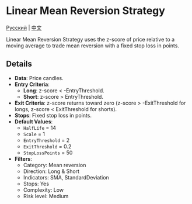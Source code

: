 # Linear Mean Reversion Strategy
[Русский](README_ru.md) | [中文](README_cn.md)

Linear Mean Reversion Strategy uses the z-score of price relative to a moving average to trade mean reversion with a fixed stop loss in points.

## Details
- **Data**: Price candles.
- **Entry Criteria**:
  - **Long**: z-score < -EntryThreshold.
  - **Short**: z-score > EntryThreshold.
- **Exit Criteria**: z-score returns toward zero (z-score > -ExitThreshold for longs, z-score < ExitThreshold for shorts).
- **Stops**: Fixed stop loss in points.
- **Default Values**:
  - `HalfLife` = 14
  - `Scale` = 1
  - `EntryThreshold` = 2
  - `ExitThreshold` = 0.2
  - `StopLossPoints` = 50
- **Filters**:
  - Category: Mean reversion
  - Direction: Long & Short
  - Indicators: SMA, StandardDeviation
  - Stops: Yes
  - Complexity: Low
  - Risk level: Medium
